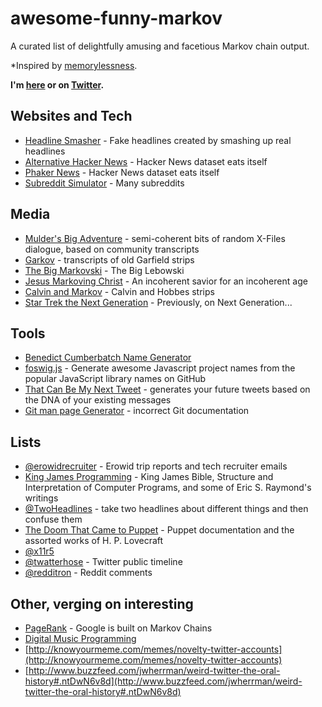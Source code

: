 # awesome-funny-markov
A curated list of delightfully amusing and facetious Markov chain output.

*Inspired by [memorylessness](https://en.wikipedia.org/wiki/Memorylessness).

**I'm [here](https://www.binarysludge.com) or on [Twitter](https://twitter.com/sublimino).**

## Websites and Tech

- [Headline Smasher](http://www.headlinesmasher.com/best/all) - Fake headlines created by smashing up real headlines
- [Alternative Hacker News](https://news.ycombniator.com/) - Hacker News dataset eats itself
- [Phaker News](http://lou.wtf/phaker-news/) - Hacker News dataset eats itself
- [Subreddit Simulator](https://www.reddit.com/r/subredditsimulator) - Many subreddits 

## Media

- [Mulder's Big Adventure](http://muldersbigadventure.com/markov/) - semi-coherent bits of random X-Files dialogue, based on community transcripts
- [Garkov](http://joshmillard.com/garkov/) - transcripts of old Garfield strips
- [The Big Markovski](http://joshmillard.com/markov/lebowski/) - The Big Lebowski
- [Jesus Markoving Christ](http://joshmillard.com/markov/christ/) - An incoherent savior for an incoherent age
- [Calvin and Markov](http://joshmillard.com/markov/calvin/) - Calvin and Hobbes strips
- [Star Trek the Next Generation](http://joshmillard.com/markov/sttng/) - Previously, on Next Generation...

## Tools

- [Benedict Cumberbatch Name Generator](http://benedictcumberbatchgenerator.tumblr.com/)
- [foswig.js](http://mrsharpoblunto.github.io/foswig.js/) - Generate awesome Javascript project names from the popular JavaScript library names on GitHub
- [That Can Be My Next Tweet](http://yes.thatcan.be/my/next/tweet/) - generates your future tweets based on the DNA of your existing messages
- [Git man page Generator](http://git-man-page-generator.lokaltog.net/) - incorrect Git documentation
 
## Lists

- [@erowidrecruiter](https://twitter.com/erowidrecruiter) - Erowid trip reports and tech recruiter emails
- [King James Programming](http://kingjamesprogramming.tumblr.com/) - King James Bible, Structure and Interpretation of Computer Programs, and some of Eric S. Raymond's writings
- [@TwoHeadlines](https://twitter.com/TwoHeadlines) - take two headlines about different things and then confuse them
- [The Doom That Came to Puppet](http://thedoomthatcametopuppet.tumblr.com/) - Puppet documentation and the assorted works of H. P. Lovecraft
- [@x11r5](https://twitter.com/x11r5)
- [@twatterhose](https://twitter.com/twatterhose) - Twitter public timeline
- [@redditron](https://twitter.com/redditron) - Reddit comments

## Other, verging on interesting

- [PageRank](https://en.wikipedia.org/wiki/PageRank) - Google is built on Markov Chains
- [Digital Music Programming](http://peabody.sapp.org/class/dmp2/lab/markov1/)
- [http://knowyourmeme.com/memes/novelty-twitter-accounts](http://knowyourmeme.com/memes/novelty-twitter-accounts)
- [http://www.buzzfeed.com/jwherrman/weird-twitter-the-oral-history#.ntDwN6v8d](http://www.buzzfeed.com/jwherrman/weird-twitter-the-oral-history#.ntDwN6v8d)

